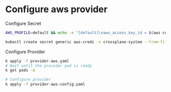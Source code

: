 # Configure aws provider

Configure Secret
```sh
AWS_PROFILE=default && echo -e "[default]\naws_access_key_id = $(aws configure get aws_access_key_id --profile $AWS_PROFILE)\naws_secret_access_key = $(aws configure get aws_secret_access_key --profile $AWS_PROFILE)" > ./creds.conf

kubectl create secret generic aws-creds -n crossplane-system --from-file=creds=./creds.conf
```

Configure Provider
```sh
k apply -f provider-aws.yaml  
# Wait until the provider pod is ready
k get pods -A

# Configure provider
k apply -f provider-aws-config.yaml
```
